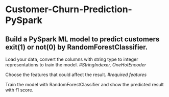 # Customer-Churn-Prediction-PySpark

## Build a PySpark ML model to predict customers exit(1) or not(0) by RandomForestClassifier.


Load your data, convert the columns with string type to integer representations to train the model.  _#StringIndexer, OneHotEncoder_

Choose the features that could affect the result.  _#required features_

Train the model with RandomForestClassifier and show the predicted result with f1 score.
